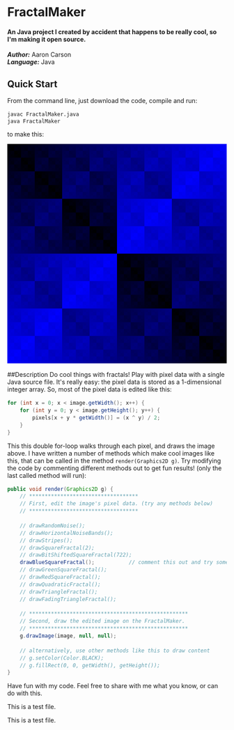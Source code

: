 # FractalMaker
#### An Java project I created by accident that happens to be really cool, so I'm making it open source.

***Author:***   Aaron Carson  
***Language:*** Java  

## Quick Start  
From the command line, just download the code, compile and run:  

	javac FractalMaker.java
	java FractalMaker

to make this:

![Alt text](fractal.png) 

##Description
Do cool things with fractals!  Play with pixel data with a single Java source file.  It's really easy: the pixel data is stored as a 1-dimensional integer array.  So, most of the pixel data is edited like this:

```java 
for (int x = 0; x < image.getWidth(); x++) {
	for (int y = 0; y < image.getHeight(); y++) {
		pixels[x + y * getWidth()] = (x ^ y) / 2;
	}
}
```

This this double for-loop walks through each pixel, and draws the image above.  I have written a number of methods which make cool images like this, that can be called in the method `render(Graphics2D g)`.  Try modifying the code by commenting different methods out to get fun results! (only the last called method will run):

```java
public void render(Graphics2D g) {
	// ***********************************
	// First, edit the image's pixel data. (try any methods below)
	// ***********************************
	
	// drawRandomNoise();
	// drawHorizontalNoiseBands();
	// drawStripes();
	// drawSquareFractal(2);
	// drawBitShiftedSquareFractal(722);
	drawBlueSquareFractal();	       // comment this out and try something else!
	// drawGreenSquareFractal();
	// drawRedSquareFractal();
	// drawQuadraticFractal();
	// drawTriangleFractal();
	// drawFadingTriangleFractal();
		
	// ***************************************************
	// Second, draw the edited image on the FractalMaker.
	// ***************************************************
	g.drawImage(image, null, null);
		
	// alternatively, use other methods like this to draw content
	// g.setColor(Color.BLACK);
	// g.fillRect(0, 0, getWidth(), getHeight());
}
```
Have fun with my code.  Feel free to share with me what you know, or can do with this.

This is a test file.

This is a test file.
